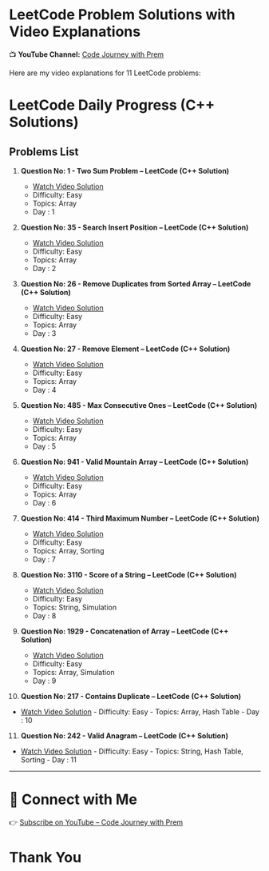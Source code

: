 # LeetCode Problem Solutions with Video Explanations

📺 **YouTube Channel:** [Code Journey with Prem](https://www.youtube.com/@PremKambaliya)

Here are my video explanations for 11 LeetCode problems:



# LeetCode Daily Progress (C++ Solutions)

## Problems List

1. **Question No: 1 - Two Sum Problem – LeetCode (C++ Solution)**
   - [Watch Video Solution](https://youtu.be/STDJXx4BBT0?si=MxQXsJDSQfSzby8g)
   - Difficulty: Easy
   - Topics: Array
   - Day : 1

2. **Question No: 35 - Search Insert Position – LeetCode (C++ Solution)**
   - [Watch Video Solution](https://youtu.be/JCQcBX3MIyM?si=z6yZQ7IXxgcakA3a)
   - Difficulty: Easy
   - Topics: Array
   - Day : 2

3. **Question No: 26 - Remove Duplicates from Sorted Array – LeetCode (C++ Solution)**
   - [Watch Video Solution](https://youtu.be/OrcdcwmmHIM?si=HFP56XgeR08D1tQO)
   - Difficulty: Easy
   - Topics: Array
   - Day : 3

4. **Question No: 27 - Remove Element – LeetCode (C++ Solution)**
   - [Watch Video Solution](https://youtu.be/z6A6eeNvBNI?si=ZeVImaZSPrUIqDV1)
   - Difficulty: Easy
   - Topics: Array
   - Day : 4

5. **Question No: 485 - Max Consecutive Ones – LeetCode (C++ Solution)**
   - [Watch Video Solution](https://youtu.be/F5jZVvL6p3A)
   - Difficulty: Easy
   - Topics: Array
   - Day : 5

6. **Question No: 941 - Valid Mountain Array – LeetCode (C++ Solution)**
   - [Watch Video Solution](https://youtu.be/yLuw4QX1w9U)
   - Difficulty: Easy
   - Topics: Array
   - Day : 6

7. **Question No: 414 - Third Maximum Number – LeetCode (C++ Solution)**
   - [Watch Video Solution](https://youtu.be/oiPxiIvyxkQ)
   - Difficulty: Easy
   - Topics: Array, Sorting
   - Day : 7

8. **Question No: 3110 - Score of a String – LeetCode (C++ Solution)**
   - [Watch Video Solution](https://youtu.be/WHnbP7uAcmw)
   - Difficulty: Easy
   - Topics: String, Simulation
   - Day : 8

9. **Question No: 1929 - Concatenation of Array – LeetCode (C++ Solution)**
   - [Watch Video Solution](https://youtu.be/djGt3apppLQ)
   - Difficulty: Easy
   - Topics: Array, Simulation
   - Day : 9

10. **Question No: 217 - Contains Duplicate – LeetCode (C++ Solution)**
   - [Watch Video Solution](https://youtu.be/o8qh9wixLj8)
    - Difficulty: Easy
    - Topics: Array, Hash Table
    - Day : 10

11. **Question No: 242 - Valid Anagram – LeetCode (C++ Solution)**
   - [Watch Video Solution](https://youtu.be/m3OoIyng8DE)
    - Difficulty: Easy
    - Topics: String, Hash Table, Sorting
    - Day : 11


---

# 🔗 Connect with Me  
👉 [Subscribe on YouTube – Code Journey with Prem](https://www.youtube.com/@PremKambaliya)  

# **Thank You**